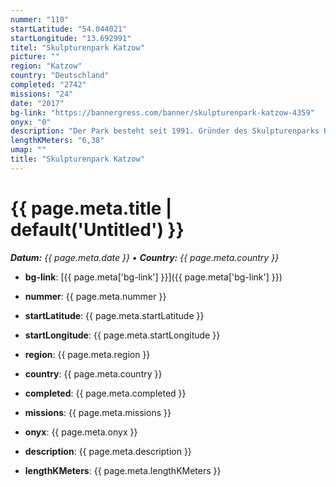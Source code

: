 ```yaml
---
nummer: "110"
startLatitude: "54.044021"
startLongitude: "13.692991"
titel: "Skulpturenpark Katzow"
picture: ""
region: "Katzow"
country: "Deutschland"
completed: "2742"
missions: "24"
date: "2017"
bg-link: "https://bannergress.com/banner/skulpturenpark-katzow-4359"
onyx: "0"
description: "Der Park besteht seit 1991. Gründer des Skulpturenparks Katzow ist der Bildhauer Thomas Radeloff."
lengthKMeters: "6,38"
umap: ""
title: "Skulpturenpark Katzow"
---
```

# {{ page.meta.title | default('Untitled') }}

_**Datum:** {{ page.meta.date }} • **Country:** {{ page.meta.country }}_

- **bg-link**: [{{ page.meta['bg-link'] }}]({{ page.meta['bg-link'] }})

- **nummer**: {{ page.meta.nummer }}
- **startLatitude**: {{ page.meta.startLatitude }}
- **startLongitude**: {{ page.meta.startLongitude }}
- **region**: {{ page.meta.region }}
- **country**: {{ page.meta.country }}
- **completed**: {{ page.meta.completed }}
- **missions**: {{ page.meta.missions }}
- **onyx**: {{ page.meta.onyx }}
- **description**: {{ page.meta.description }}
- **lengthKMeters**: {{ page.meta.lengthKMeters }}
